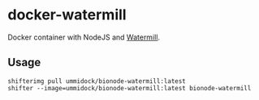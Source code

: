 # docker-watermill

Docker container with NodeJS and [Watermill](https://github.com/bionode/bionode-watermill).

Usage
-----

    shifterimg pull ummidock/bionode-watermill:latest
    shifter --image=ummidock/bionode-watermill:latest bionode-watermill